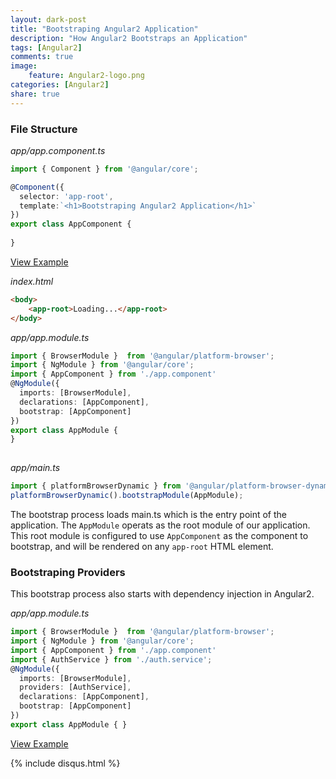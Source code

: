 ```yaml
---
layout: dark-post
title: "Bootstraping Angular2 Application"
description: "How Angular2 Bootstraps an Application"
tags: [Angular2]
comments: true
image:
    feature: Angular2-logo.png
categories: [Angular2]
share: true
---
```





### File Structure

*app/app.component.ts*

```typescript
import { Component } from '@angular/core';

@Component({
  selector: 'app-root',
  template:`<h1>Bootstraping Angular2 Application</h1>`
})
export class AppComponent {
  
}
```

[View Example](https://embed.plnkr.co/zWfNfr/)

*index.html*

```html
<body>
    <app-root>Loading...</app-root>
</body>
```

*app/app.module.ts*

```typescript
import { BrowserModule }  from '@angular/platform-browser';
import { NgModule } from '@angular/core';
import { AppComponent } from './app.component'
@NgModule({
  imports: [BrowserModule],
  declarations: [AppComponent],
  bootstrap: [AppComponent]
})
export class AppModule {
}
 
```


*app/main.ts*

```typescript
import { platformBrowserDynamic } from '@angular/platform-browser-dynamic'; import { AppModule } from './app.module';
platformBrowserDynamic().bootstrapModule(AppModule);
```

The bootstrap process loads main.ts which is the entry point of the application.
The `AppModule` operats as the root module of our application. This root module
is configured to use `AppComponent` as the component to bootstrap, and will be
rendered on any `app-root` HTML element.

### Bootstraping Providers

This bootstrap process also starts with dependency injection in Angular2.


*app/app.module.ts*

```typescript
import { BrowserModule }  from '@angular/platform-browser';
import { NgModule } from '@angular/core';
import { AppComponent } from './app.component'
import { AuthService } from './auth.service';
@NgModule({
  imports: [BrowserModule],
  providers: [AuthService],
  declarations: [AppComponent],
  bootstrap: [AppComponent]
})
export class AppModule { }
```

[View Example](https://embed.plnkr.co/zWfNfr/)

 {% include disqus.html %}
